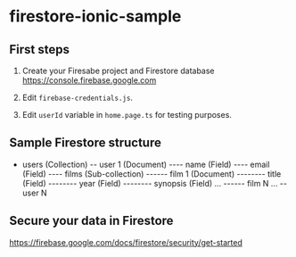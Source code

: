 # firestore-ionic-sample

## First steps

1. Create your Firesabe project and Firestore database <https://console.firebase.google.com>

2. Edit `firebase-credentials.js`.

3. Edit `userId` variable in `home.page.ts` for testing purposes.

## Sample Firestore structure

- users (Collection)
    -- user 1 (Document)
        ---- name (Field)
        ---- email (Field)
        ---- films (Sub-collection)
            ------ film 1 (Document)
                -------- title (Field)
                -------- year (Field)
                -------- synopsis (Field)
            ...
            ------ film N
    ...
    -- user N

## Secure your data in Firestore

<https://firebase.google.com/docs/firestore/security/get-started>
